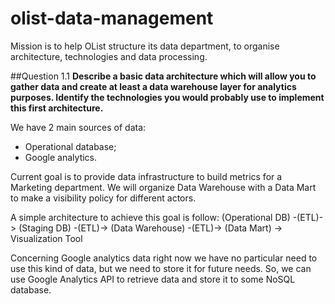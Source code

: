 # olist-data-management
Mission is to help OList structure its data department,
to organise architecture, technologies and data processing.

##Question 1.1
__Describe a basic data architecture which will allow you to gather data and
create at least a data warehouse layer for analytics purposes.
Identify the technologies you
would probably use to implement this first architecture.__

We have 2 main sources of data:
 - Operational database;
 - Google analytics.

 Current goal is to provide data infrastructure to build metrics
 for a Marketing department. We will organize Data Warehouse with a Data Mart
 to make a visibility policy for different actors.

 A simple architecture to achieve this goal is follow:
 (Operational DB) -(ETL)-> (Staging DB) -(ETL)-> (Data Warehouse) -(ETL)->
 (Data Mart) -> Visualization Tool

 Concerning Google analytics data right now we have no particular need to
 use this kind of data, but we need to store it for future needs.
 So, we can use Google Analytics API to retrieve data and store it to
 some NoSQL database.
